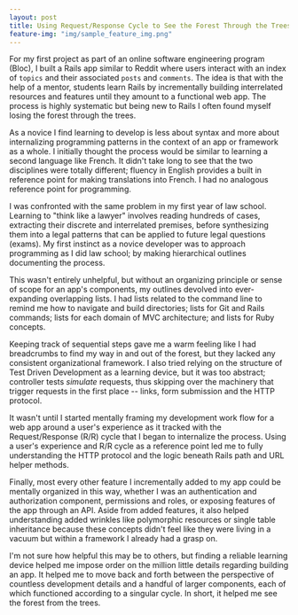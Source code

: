 ```yaml
---
layout: post
title: Using Request/Response Cycle to See the Forest Through the Trees
feature-img: "img/sample_feature_img.png"
---
```

For my first project as part of an online software engineering program (Bloc), I built a Rails app similar to Reddit where users interact with an index of `topics` and their associated `posts` and `comments`. The idea is that with the help of a mentor, students learn Rails by incrementally building interrelated resources and features until they amount to a functional web app. The process is highly systematic but being new to Rails I often found myself losing the forest through the trees.

As a novice I find learning to develop is less about syntax and more about internalizing programming patterns in the context of an app or framework as a whole. I initially thought the process would be similar to learning a second language like French. It didn't take long to see that the two disciplines were totally different; fluency in English provides a built in reference point for making translations into French. I had no analogous reference point for programming.

I was confronted with the same problem in my first year of law school. Learning to "think like a lawyer" involves reading hundreds of cases, extracting their discrete and interrelated premises, before synthesizing them into a legal patterns that can be applied to future legal questions (exams). My first instinct as a novice developer was to approach programming as I did law school; by making hierarchical outlines documenting the process.

This wasn't entirely unhelpful, but without an organizing principle or sense of scope for an app's components, my outlines devolved into ever-expanding overlapping lists. I had lists related to the command line to remind me how to navigate and build directories; lists for Git and Rails commands; lists for each domain of MVC architecture; and lists for Ruby concepts.

Keeping track of sequential steps gave me a warm feeling like I had breadcrumbs to find my way in and out of the forest, but they lacked any consistent organizational framework. I also tried relying on the structure of Test Driven Development as a learning device, but it was too abstract; controller tests _simulate_ requests, thus skipping over the machinery that trigger requests in the first place -- links, form submission and the HTTP protocol.

It wasn't until I started mentally framing my development work flow for a web app around a user's experience as it tracked with the Request/Response (R/R) cycle that I began to internalize the process. Using a user's experience and R/R cycle as a reference point led me to fully understanding the HTTP protocol and the logic beneath Rails path and URL helper methods.

Finally, most every other feature I incrementally added to my app could be mentally organized in this way, whether I was an authentication and authorization component, permissions and roles, or exposing features of the app through an API. Aside from added features, it also helped understanding added wrinkles like polymorphic resources or single table inheritance because these concepts didn't feel like they were living in a vacuum but within a framework I already had a grasp on.

I'm not sure how helpful this may be to others, but finding a reliable learning device helped me impose order on the million little details regarding building an app. It helped me to move back and forth between the perspective of countless development details and a handful of larger components, each of which functioned according to a singular cycle. In short, it helped me see the forest from the trees. 
